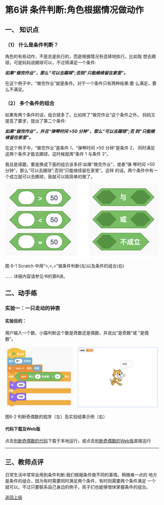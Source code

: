 # 第6讲 条件判断:角色根据情况做动作

## 一、	知识点

### （1）	什么是条件判断？ 

角色的有些动作，不是总是执行的，而是根据情况有选择地执行。比如我 想去踢球，可是妈妈说踢球可以，不过得满足一个条件:

***如果“做完作业”，那么“可以去踢球”;否则“只能继续留在家里”。*** 

在这个例子中，“做完作业”就是条件。对于一个条件只有两种结果:要 么满足，要么不满足。




### （2）	多个条件的组合 


如果有两个条件的话，组合就多了。比如除了“做完作业”这个条件之外， 妈妈又提高了要求，提出了第二个条件:

***如果“做完作业”，并且“弹琴时间 >50 分钟”，那么“可以去踢球”;否 则“只能继续留在家里”。***

在这个例子中，“做完作业”是条件 1，“弹琴时间 >50 分钟”是条件 2， 同时满足这两个条件才能去踢球，这时候就用“条件 1 与条件 2”。

我总是琢磨，要是换成下面的组合该多好:如果“做完作业”，或者“弹 琴时间 >50 分钟”，那么“可以去踢球”;否则“只能继续留在家里”。这样 的话，两个条件中有一个成立就可以去踢球，我就可以挑简单的做了。

![图6-1](Figures/Lec6-1.png)

图 6-1 Scratch 中用“>,<,=”做条件判断(左)以及条件的组合(右)




......
详细内容请参见书的第6讲。

## 二、动手练

### 实验一：一只走动的钟表

#### 实验目的： 

用户输入一个数，小猫判断这个数是奇数还是偶数，并说出“是奇数”或 “是偶数”。

![图6-2](Figures/Lec6-2.png)

图6-2 判断奇偶数的程序（左）及实验结果示例（右）


#### 代码下载及Web版

点击[判断奇偶数的代码](Code/第6讲-奇偶数判断-改正bug2.sb3)下载于本地运行，或点击[判断奇偶数的Web版](https://scratch.mit.edu/projects/683245250/)直接运行 

--- 
## 三、教师点评

日常生活中常常会用到条件判断:我们根据条件做不同的事情。稍微难一点的 地方是条件的组合，因为有时需要同时满足两个条件，有时则需要两个条件满足 一个就可以。不过只要联系自己身边的例子，孩子们也能够很快掌握条件的组合。


[返回上级](index.md)


